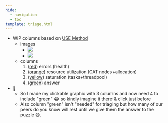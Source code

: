 ```yaml
---
hide:
  - navigation
  - toc
template: triage.html
---
```


- WIP columns based on [USE Method](https://medium.com/@stefnestor/use-method-for-elasticsearch-d976802d8ba6)
    - images
        - ![](/tmp2/assets/use_method.png)
        - ![](/tmp2/assets/triage_idea.png)
    - columns
        1. ([red](./red.md)) errors (health)
        2. ([orange](./orange.md)) resource utilization (CAT nodes+allocation) 
        3. ([yellow](./yellow.md)) saturation (tasks+threadpool)
        4. ([green](./green.md)) answer
- 🚧 
    - So I made my clickable graphic with 3 columns and now need 4 to include "green" 😂 so kindly imagine it there & click just before
    - Also column "green" isn't "needed" for triaging but how many of our peers do you know will rest until we give them the answer to the puzzle 😄. 


